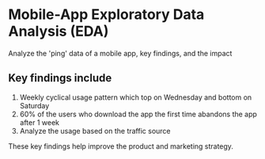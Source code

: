 # Mobile-App Exploratory Data Analysis (EDA)
Analyze the 'ping' data of a mobile app, key findings, and the impact

## Key findings include
1. Weekly cyclical usage pattern which top on Wednesday and bottom on Saturday
2. 60% of the users who download the app the first time abandons the app after 1 week
3. Analyze the usage based on the traffic source

These key findings help improve the product and marketing strategy.
